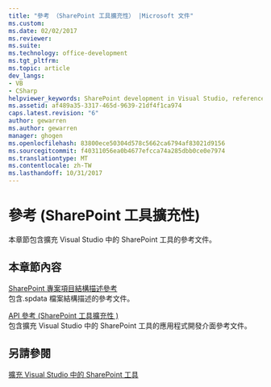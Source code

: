 ```yaml
---
title: "參考 （SharePoint 工具擴充性） |Microsoft 文件"
ms.custom: 
ms.date: 02/02/2017
ms.reviewer: 
ms.suite: 
ms.technology: office-development
ms.tgt_pltfrm: 
ms.topic: article
dev_langs:
- VB
- CSharp
helpviewer_keywords: SharePoint development in Visual Studio, reference for project and tools extensibility
ms.assetid: af489a35-3317-465d-9639-21df4f1ca974
caps.latest.revision: "6"
author: gewarren
ms.author: gewarren
manager: ghogen
ms.openlocfilehash: 83800ece50304d578c5662ca6794af83021d9156
ms.sourcegitcommit: f40311056ea0b4677efcca74a285dbb0ce0e7974
ms.translationtype: MT
ms.contentlocale: zh-TW
ms.lasthandoff: 10/31/2017
---
```

# <a name="reference-sharepoint-tools-extensibility"></a>參考 (SharePoint 工具擴充性)
  本章節包含擴充 Visual Studio 中的 SharePoint 工具的參考文件。  
  
## <a name="in-this-section"></a>本章節內容  
 [SharePoint 專案項目結構描述參考](../sharepoint/sharepoint-project-item-schema-reference.md)  
 包含.spdata 檔案結構描述的參考文件。  
  
 [API 參考 &#40;SharePoint 工具擴充性 &#41;](../sharepoint/api-reference-sharepoint-tools-extensibility.md)  
 包含擴充 Visual Studio 中的 SharePoint 工具的應用程式開發介面參考文件。  
  
## <a name="see-also"></a>另請參閱  
 [擴充 Visual Studio 中的 SharePoint 工具](../sharepoint/extending-the-sharepoint-tools-in-visual-studio.md)  
  
  